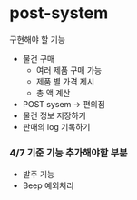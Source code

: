 # post-system

구현해야 할 기능 

- 물건 구매 
    + 여러 제품 구매 가능
    + 제품 별 가격 제시
    + 총 액 계산
- POST sysem -> 편의점
- 물건 정보 저장하기
- 판매의 log 기록하기


### 4/7 기준 기능 추가해야할 부분
- 발주 기능
- Beep 예외처리